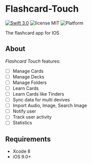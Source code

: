 # Flashcard-Touch

[![Swift 3.0](https://img.shields.io/badge/Swift-3.0-orange.svg?style=flat)](https://developer.apple.com/swift/)
![license MIT](https://img.shields.io/cocoapods/l/SwipeCellKit.svg)
![Platform](https://img.shields.io/cocoapods/p/SwipeCellKit.svg)

The flashcard app for IOS 

## About

*Flashcard Touch* features:

- [ ] Manage Cards
- [ ] Manage Decks
- [ ] Manage Folders
- [ ] Learn Cards 
- [ ] Learn Cards like Tinders
- [ ] Sync data for multi devives
- [ ] Import Audio, Image, Search Image
- [ ] Notify user 
- [ ] Track user activity
- [ ] Statistics

## Requirements

* Xcode 8
* iOS 9.0+
